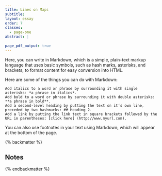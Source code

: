 ```yaml
---
title: Lines on Maps
subtitle:
layout: essay
order: 7
classes:
  - page-one
abstract: |
  
page_pdf_output: true
---
```

Here, you can write in Markdown, which is a simple, plain-text markup language that uses basic symbols, such as hash marks, asterisks, and brackets, to format content for easy conversion into HTML. 

Here are some of the things you can do with Markdown:

    Add italics to a word or phrase by surrounding it with single asterisks: *a phrase in italics*.
    Add bold to a word or phrase by surrounding it with double asterisks: **a phrase in bold**.
    Add a second-level heading by putting the text on it’s own line, preceded by two hashmarks: ## Heading 2.
    Add a link by putting the link text in square brackets followed by the URL in parentheses: [click here] (http://www.myurl.com).

You can also use footnotes in your text using Markdown, which will appear at the bottom of the page. 

{% backmatter %}

## Notes

[^1]: Memorandum draft by Walker Evans, reproduced in *Walker Evans at Work*, (New York: Harper and Row, 1982), 112.

[^2]: Walker Evans to Ernestine Evans, unfinished two-page letter in black ink on hotel stationery, dated Feb. 1934, first published in *Walker Evans at Work*, 98. This letter is part of the Evans Collection at the Getty (JPGM84.XG.963.42).

[^3]: From a review by W. B. Shaw, quoted in *Book Review Digest: Books of l929* (New York: H. W. Wilson, 1930), 591.

[^4]: Walker Evans to Roy Stryker, "Outline Memorandum," ca. Oct.1935, *Stryker Papers*. Also published in Walker Evans at Work, 113.

[^5]: Roy Stryker to all FSA (then RA) photographers, outline for "Suggestions recently made by Robert Lyndf or things which should be photo-graphed as 'American Background,'" dated by Stryker to early 1936, first published in Carver, *Just Before the War*, n.p.

[^6]: For more background on this Alabama series and a discussion of two photograph albums in the collection of the Prints and Photographs Division of the Library of Congress thought to beEvans's "first draft" for Fortune, seeJudith Keller and Beverly Brannan, "Walker Evans: Two Albums in the Library of Congress," *History of Photography* 19:1 (Spring 1995).

{% endbackmatter %}
